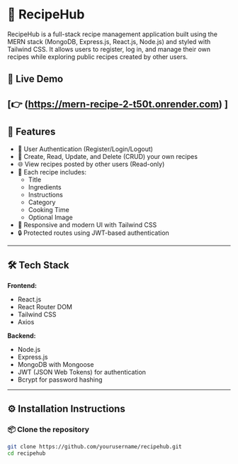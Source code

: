 # 🥗 RecipeHub

RecipeHub is a full-stack recipe management application built using the MERN stack (MongoDB, Express.js, React.js, Node.js) and styled with Tailwind CSS. It allows users to register, log in, and manage their own recipes while exploring public recipes created by other users.

## 🔗 Live Demo

[👉  (https://mern-recipe-2-t50t.onrender.com) ]
---

## 📸 Features

- 🔐 User Authentication (Register/Login/Logout)
- 📝 Create, Read, Update, and Delete (CRUD) your own recipes
- 🌐 View recipes posted by other users (Read-only)
- 🧾 Each recipe includes:
  - Title
  - Ingredients
  - Instructions
  - Category
  - Cooking Time
  - Optional Image
- 📱 Responsive and modern UI with Tailwind CSS
- 🔒 Protected routes using JWT-based authentication

---

## 🛠️ Tech Stack

**Frontend:**
- React.js
- React Router DOM
- Tailwind CSS
- Axios

**Backend:**
- Node.js
- Express.js
- MongoDB with Mongoose
- JWT (JSON Web Tokens) for authentication
- Bcrypt for password hashing

---

## ⚙️ Installation Instructions

### 📦 Clone the repository

```bash
git clone https://github.com/yourusername/recipehub.git
cd recipehub

